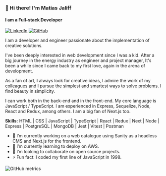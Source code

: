 ### 👋 Hi there! I'm Matias Jaliff
#### I am a Full-stack Developer

[![LinkedIn](https://img.shields.io/badge/linkedin-%230077B5.svg?style=flat-square&logo=linkedin&logoColor=white)](https://www.linkedin.com/in/matias-jaliff)
[![GitHub](https://img.shields.io/badge/github-%23121011.svg?style=flat-square&logo=github&logoColor=white)](https://github.com/matiasjaliff)

I am a developer and engineer passionate about the implementation of creative solutions.

I've been deeply interested in web development since I was a kid. After a big journey in the energy industry as engineer and project manager, It's been a while since I came back to my first love, again in the arena of development.

As a fan of art, I always look for creative ideas, I admire the work of my colleagues and I pursue the simplest and smartest ways to solve problems. I find beauty in simplicity.

I can work both in the back-end and in the front-end. My core language is JavaScript / TypeScript. I am experienced in Express, Sequelize, Node, React and Redux, among others. I am a big fan of Next.js too.

**Skills:** HTML | CSS | JavaScript | TypeScript | React | Redux | Next | Node | Express | PostgreSQL | MongoDB | Jest | Vitest | Postman

- 🔭 I’m currently working on a web catalogue using Sanity as a headless CMS and Next.js for the frontend. 
- 🌱 I’m currently learning to deploy on AWS. 
- 👯 I’m looking to collaborate on open source projects.
- ⚡ Fun fact: I coded my first line of JavaScript in 1998.

![GitHub metrics](https://metrics.lecoq.io/matiasjaliff)
